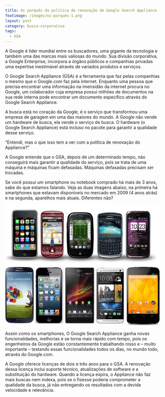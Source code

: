```yaml
---
title: Os porquês da política de renovação do Google Search Appliance
featimage: /images/os-porques-1.png
layout: post
category: busca-corporativa
tags: 
  - GSA
---
```


A Google é líder mundial entre os buscadores, uma gigante da tecnologia e também uma das marcas mais valiosas do mundo. Sua divisão corporativa, a Google Enterprise, incorpora a órgãos públicos e companhias privadas uma expertise inestimável através de variados produtos e serviços.

O Google Search Appliance (GSA) é a ferramenta que faz pelas companhias o mesmo que o Google.com faz pela internet. Enquanto uma pessoa que precisa encontrar uma informação na imensidão da internet procura no Google, um colaborador cuja empresa possui milhões de documentos na sua rede interna pode encontrar um documento específico através do Google Search Appliance.

A busca está no coração da Google, é o serviço que transformou uma empresa de garagem em uma das maiores do mundo. A Google não vende um hardware de busca, ela vende o serviço de busca. O hardware (o Google Search Appliance) está incluso no pacote para garantir a qualidade desse serviço.

“Entendi, mas o que isso tem a ver com a política de renovação do Appliance?”

A Google entende que o GSA, depois de um determinado tempo, não conseguirá mais garantir a qualidade do serviço, pois se trata de uma máquina e máquinas ficam defasadas. Máquinas defasadas precisam ser trocadas.

Se você possui um smartphone ou notebook comprado há mais de 3 anos, sabe do que estamos falando. Veja as duas imagens abaixo, na primeira há smartphones que estavam disponíveis no mercado em 2009 (4 anos atrás) e na segunda, aparelhos mais atuais. Diferentes não?

![Modelos de smartphone em 2009](/images/os-porques-2.png)
![Modelos de smartphone em 2013](/images/os-porques-3.png)

Assim como os smartphones, O Google Search Appliance ganha novas funcionalidades, melhorias e se torna mais rápido com tempo, pois os engenheiros da Google estão constantemente trabalhando nisso e – muito importante – testando essas funcionalidades todos os dias, no mundo todo, através do Google.com.

A Google oferece licenças de dois e três anos para o GSA. A renovação dessa licença inclui suporte técnico, atualizações de software e a substituição do hardware. Quando a licença expira, o Appliance não faz mais buscas nem indexa, pois se o fizesse poderia comprometer a qualidade da busca, já não entregando os resultados com a devida velocidade e relevância.